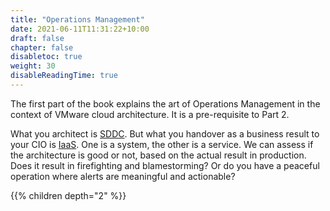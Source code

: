 ```yaml
---
title: "Operations Management"
date: 2021-06-11T11:31:22+10:00
draft: false
chapter: false
disabletoc: true
weight: 30
disableReadingTime: true
---
```


The first part of the book explains the art of Operations Management in the context of VMware cloud architecture. It is a pre-requisite to Part 2.

What you architect is [SDDC](https://en.wikipedia.org/wiki/Software-defined_data_center). But what you handover as a business result to your CIO is [IaaS](https://en.wikipedia.org/wiki/Infrastructure_as_a_service). One is a system, the other is a service. We can assess if the architecture is good or not, based on the actual result in production. Does it result in firefighting and blamestorming? Or do you have a peaceful operation where alerts are meaningful and actionable?

{{% children depth="2" %}}